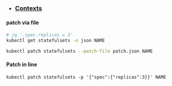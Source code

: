 * ### [Contexts](md-files/contexts.md)

#### patch via file
```bash
# jq '.spec.replicas = 3'
kubectl get statefulsets -o json NAME

kubectl patch statefulsets --patch-file patch.json NAME
```

#### Patch in line
```
kubectl patch statefulsets -p '{"spec":{"replicas":3}}' NAME
```
